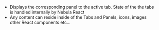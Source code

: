* Displays the corresponding panel to the active tab.  State of the the tabs is handled internally by Nebula React
* Any content can reside inside of the Tabs and Panels, icons, images other React components etc...